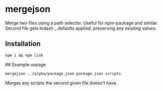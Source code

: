 # mergejson

Merge two files using a path selector. Useful for npm-package and similar. Second file gets lodash _.defaults applied, preserving any existing values.

## Installation

```npm i && npm link```


## Example useage

```mergejson ../alpha/package.json package.json scripts```

Merges any scripts the second given file doesn't have.
